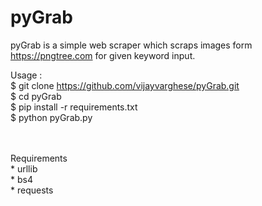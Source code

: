 # pyGrab
pyGrab is a simple web scraper which scraps images form https://pngtree.com for given keyword input. 

Usage : <br>
$ git clone https://github.com/vijayvarghese/pyGrab.git <br>
$ cd pyGrab<br>
$ pip install -r requirements.txt<br>
$ python pyGrab.py<br>
<br>


 <br>
Requirements <br>
* urllib<br>
* bs4<br>
* requests<br>
